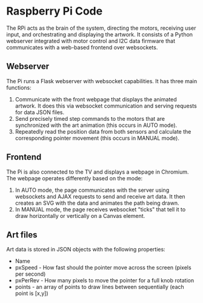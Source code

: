 # Raspberry Pi Code

The RPi acts as the brain of the system, directing the motors, receiving user input, and orchestrating and displaying the artwork. It consists of a Python webserver integrated with motor control and I2C data firmware that communicates with a web-based frontend over websockets.

## Webserver

The Pi runs a Flask webserver with websocket capabilities. It has three main functions:

1. Communicate with the front webpage that displays the animated artwork. It does this via websocket communication and serving requests for data JSON files.
2. Send precisely timed step commands to the motors that are synchronized with the art animation (this occurs in AUTO mode).
3. Repeatedly read the position data from both sensors and calculate the corresponding pointer movement (this occurs in MANUAL mode).

## Frontend

The Pi is also connected to the TV and displays a webpage in Chromium. The webpage operates differently based on the mode:

1. In AUTO mode, the page communicates with the server using websockets and AJAX requests to send and receive art data. It then creates an SVG with the data and animates the path being drawn.
2. In MANUAL mode, the page receives websocket "ticks" that tell it to draw horizontally or vertically on a Canvas element.

## Art files

Art data is stored in JSON objects with the following properties:

* Name
* pxSpeed - How fast should the pointer move across the screen (pixels per second)
* pxPerRev - How many pixels to move the pointer for a full knob rotation
* points - an array of points to draw lines between sequentially (each point is [x,y])
